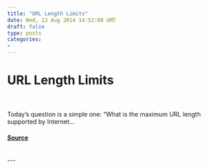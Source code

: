 ```yaml
---
title: "URL Length Limits"
date: Wed, 13 Aug 2014 14:52:00 GMT
draft: false
type: posts
categories: 
- 
---
```

# URL Length Limits

<br/>

<br/>
Today’s question is a simple one: “What is the maximum URL length supported by Internet...

#### [Source](https://docs.microsoft.com/archive/blogs/ieinternals/url-length-limits)

<br/>
---
